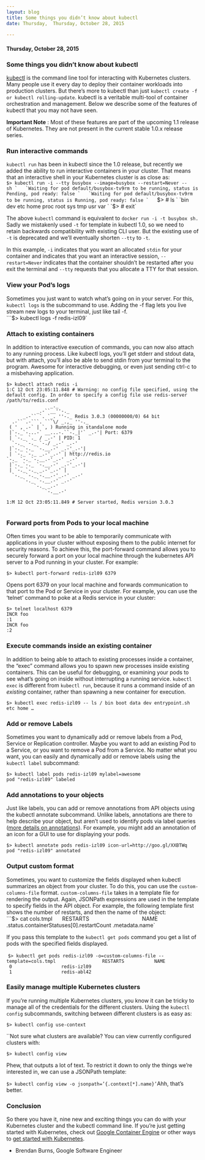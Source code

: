 ```yaml
---
layout: blog
title: Some things you didn’t know about kubectl
date: Thursday,  Thursday, October 28, 2015 
 
---
```

#### Thursday, October 28, 2015 
### Some things you didn’t know about kubectl 
[kubectl](https://github.com/kubernetes/kubernetes/blob/master/docs/user-guide/kubectl-overview.md) is the command line tool for interacting with Kubernetes clusters. Many people use it every day to deploy their container workloads into production clusters. But there’s more to kubectl than just `kubectl create -f or kubectl rolling-update`. kubectl is a veritable multi-tool of container orchestration and management. Below we describe some of the features of kubectl that you may not have seen.&nbsp;  
  
**Important Note** : Most of these features are part of the upcoming 1.1 release of Kubernetes. They are not present in the current stable 1.0.x release series.  
  

### 

### Run interactive commands&nbsp;
  
`kubectl run` has been in kubectl since the 1.0 release, but recently we added the ability to run interactive containers in your cluster. That means that an interactive shell in your Kubernetes cluster is as close as:  
```$> kubectl run -i --tty busybox --image=busybox --restart=Never -- sh `  
`Waiting for pod default/busybox-tv9rm to be running, status is Pending, pod ready: false `  
`Waiting for pod default/busybox-tv9rm to be running, status is Running, pod ready: false `  
```$> # ls `  
`bin dev etc home proc root sys tmp usr var `  
`$> # exit`  
  
The above `kubectl` command is equivalent to `docker run -i -t busybox sh.` Sadly we mistakenly used `-t` for template in kubectl 1.0, so we need to retain backwards compatibility with existing CLI user. But the existing use of `-t` is deprecated and we’ll eventually shorten `--tty` to `-t`.  
  
In this example, `-i` indicates that you want an allocated `stdin` for your container and indicates that you want an interactive session, `--restart=Never` indicates that the container shouldn’t be restarted after you exit the terminal and `--tty` requests that you allocate a TTY for that session.  
  

### 

### View your Pod’s logs&nbsp;
  
Sometimes you just want to watch what’s going on in your server. For this, `kubectl logs` is the subcommand to use. Adding the -f flag lets you live stream new logs to your terminal, just like tail -f.  
```$> kubectl logs -f redis-izl09`  
  

### 

### Attach to existing containers
  
In addition to interactive execution of commands, you can now also attach to any running process. Like kubectl logs, you’ll get stderr and stdout data, but with attach, you’ll also be able to send stdin from your terminal to the program. Awesome for interactive debugging, or even just sending ctrl-c to a misbehaving application.  

```
$> kubectl attach redis -i
1:C 12 Oct 23:05:11.848 # Warning: no config file specified, using the default config. In order to specify a config file use redis-server /path/to/redis.conf
                _._                                                  
           _.-``__''-._                                             
      _.-`` `. `_. ''-._ Redis 3.0.3 (00000000/0) 64 bit
  .-`` .-```. ```\/ _.,_ ''-._                                   
 ( ' , .-` | `, ) Running in standalone mode
 |`-._`-...-` __...-.``-._|'` _.-'| Port: 6379
 | `-._ `._ / _.-' | PID: 1
  `-._ `-._ `-./ _.-' _.-'                                   
 |`-._`-._ `-.__.-' _.-'_.-'|                                  
 | `-._`-._ _.-'_.-' | http://redis.io
`-._ `-._`-.__.-'_.-' _.-'                                   
 |`-._`-._ `-.__.-' _.-'_.-'|                                  
 | `-._`-._ _.-'_.-' |                                  
  `-._ `-._`-.__.-'_.-' _.-'                                   
      `-._ `-.__.-' _.-'                                       
          `-._ _.-'                                           
              `-.__.-'                                               

1:M 12 Oct 23:05:11.849 # Server started, Redis version 3.0.3
```

```

```

### 

### Forward ports from Pods to your local machine&nbsp;
  
Often times you want to be able to temporarily communicate with applications in your cluster without exposing them to the public internet for security reasons. To achieve this, the port-forward command allows you to securely forward a port on your local machine through the kubernetes API server to a Pod running in your cluster. For example:  
  
`$> kubectl port-forward redis-izl09 6379`  
  
Opens port 6379 on your local machine and forwards communication to that port to the Pod or Service in your cluster. For example, you can use the ‘telnet’ command to poke at a Redis service in your cluster:  
  
`$> telnet localhost 6379 `  
`INCR foo `  
`:1 `  
`INCR foo `  
`:2`  
  
  

### Execute commands inside an existing container
In addition to being able to attach to existing processes inside a container, the “exec” command allows you to spawn new processes inside existing containers. This can be useful for debugging, or examining your pods to see what’s going on inside without interrupting a running service. `kubectl exec` is different from `kubectl run`, because it runs a command inside of an _existing_ container, rather than spawning a new container for execution.  
  
`$> kubectl exec redis-izl09 -- ls /
bin
boot
data
dev
entrypoint.sh
etc
home
…`  
  

### 

### Add or remove Labels&nbsp;
  
Sometimes you want to dynamically add or remove labels from a Pod, Service or Replication controller. Maybe you want to add an existing Pod to a Service, or you want to remove a Pod from a Service. No matter what you want, you can easily and dynamically add or remove labels using the `kubectl label` subcommand:  
  
`$> kubectl label pods redis-izl09 mylabel=awesome `  
`pod "redis-izl09" labeled`  
  

### 

### Add annotations to your objects&nbsp;
  
Just like labels, you can add or remove annotations from API objects using the kubectl annotate subcommand. Unlike labels, annotations are there to help describe your object, but aren’t used to identify pods via label queries ([more details on annotations](https://github.com/kubernetes/kubernetes/blob/master/docs/user-guide/annotations.md#annotations)). For example, you might add an annotation of an icon for a GUI to use for displaying your pods.  
  
`$> kubectl annotate pods redis-izl09 icon-url=http://goo.gl/XXBTWq `  
`pod "redis-izl09" annotated`  
  

### 

### Output custom format&nbsp;
  
Sometimes, you want to customize the fields displayed when kubectl summarizes an object from your cluster. To do this, you can use the `custom-columns-file` format. `custom-columns-file` takes in a template file for rendering the output. Again, JSONPath expressions are used in the template to specify fields in the API object. For example, the following template first shows the number of restarts, and then the name of the object:  
```$> cat cols.tmpl `  
`RESTARTS                                   NAME `  
`.status.containerStatuses[0].restartCount .metadata.name`  
  
If you pass this template to the `kubectl get pods` command you get a list of pods with the specified fields displayed.  
  
&nbsp;`$> kubectl get pods redis-izl09 -o=custom-columns-file --template=cols.tmpl                 RESTARTS           NAME `  
` 0                  redis-izl09 `  
` 1                  redis-abl42`  
  

### 

### Easily manage multiple Kubernetes clusters
  
If you’re running multiple Kubernetes clusters, you know it can be tricky to manage all of the credentials for the different clusters. Using the `kubectl config` subcommands, switching between different clusters is as easy as:  
  
`$> kubectl config use-context `  
  
``Not sure what clusters are available? You can view currently configured clusters with:  
  
`$> kubectl config view`  
  
Phew, that outputs a lot of text. To restrict it down to only the things we’re interested in, we can use a JSONPath template:  
  
`$> kubectl config view -o jsonpath=’{.context[*].name}’`Ahh, that’s better.  
  

### 

### Conclusion&nbsp;
  
So there you have it, nine new and exciting things you can do with your Kubernetes cluster and the kubectl command line. If you’re just getting started with Kubernetes, check out [Google Container Engine](https://cloud.google.com/container-engine/) or other ways to [get started with Kubernetes](http://kubernetes.io/gettingstarted/).  
  
- Brendan Burns, Google Software Engineer